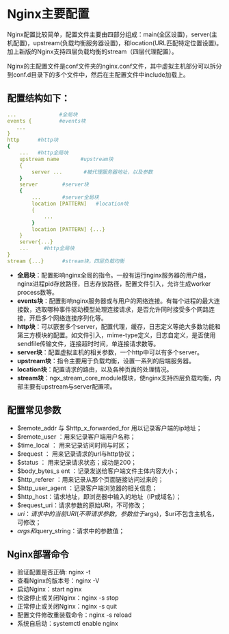 # Nginx主要配置

Nginx配置比较简单，配置文件主要由四部分组成：main(全区设置)，server(主机配置)，upstream(负载均衡服务器设置)，和location(URL匹配特定位置设置)。加上新版的Nginx支持四层负载均衡的stream（四层代理配置）。

Nginx的主配置文件是conf文件夹的nginx.conf文件，其中虚拟主机部分可以拆分到conf.d目录下的多个文件中，然后在主配置文件中include加载上。

## 配置结构如下：

```yaml
...              #全局块
events {         #events块
   ...
}
http      #http块
{
    ...   #http全局块
    upstream name       #upstream块
    { 
        server ...       #被代理服务器地址，以及参数
    }
    server        #server块
    { 
        ...       #server全局块
        location [PATTERN]   #location块
        {
            ...
        }
        location [PATTERN] {...}
    }
    server{...}
    ...     #http全局块
}
stream {...}      #stream块，四层负载均衡
```

- **全局块**：配置影响nginx全局的指令。一般有运行nginx服务器的用户组，nginx进程pid存放路径，日志存放路径，配置文件引入，允许生成worker process数等。
- **events块**：配置影响nginx服务器或与用户的网络连接。有每个进程的最大连接数，选取哪种事件驱动模型处理连接请求，是否允许同时接受多个网路连接，开启多个网络连接序列化等。
- **http块**：可以嵌套多个server，配置代理，缓存，日志定义等绝大多数功能和第三方模块的配置。如文件引入，mime-type定义，日志自定义，是否使用sendfile传输文件，连接超时时间，单连接请求数等。
- **server块**：配置虚拟主机的相关参数，一个http中可以有多个server。
- **upstream块**：指令主要用于负载均衡，设置一系列的后端服务器。
- **location块**：配置请求的路由，以及各种页面的处理情况。
- **stream块**：ngx_stream_core_module模块，使nginx支持四层负载均衡，内部主要有upstream与server配置项。

## 配置常见参数

- $remote_addr 与 $http_x_forwarded_for 用以记录客户端的ip地址；
- $remote_user ：用来记录客户端用户名称；
- $time_local ： 用来记录访问时间与时区；
- $request ： 用来记录请求的url与http协议；
- $status ： 用来记录请求状态；成功是200；
- $body_bytes_s ent ：记录发送给客户端文件主体内容大小；
- $http_referer ：用来记录从那个页面链接访问过来的；
- $http_user_agent ：记录客户端浏览器的相关信息；
- $http_host：请求地址，即浏览器中输入的地址（IP或域名）；
- $request_uri：请求参数的原始URI，不可修改；
- $uri：请求中的当前URI(不带请求参数，参数位于$args)，$uri不包含主机名，可修改；
- $args和$query_string：请求中的参数值；

## Nginx部署命令

- 验证配置是否正确: nginx -t
- 查看Nginx的版本号：nginx -V
- 启动Nginx：start nginx
- 快速停止或关闭Nginx：nginx -s stop
- 正常停止或关闭Nginx：nginx -s quit
- 配置文件修改重装载命令：nginx -s reload
- 系统自启动：systemctl enable nginx

